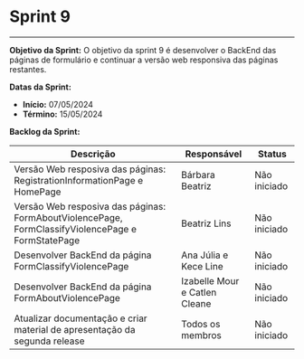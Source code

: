 # **Sprint 9**
<hr style="border: 0; height: 1px; background-color: #000000;">

**Objetivo da Sprint:**
O objetivo da sprint 9 é desenvolver o BackEnd das páginas de formulário e continuar a versão web responsiva das páginas restantes. 

**Datas da Sprint:**

- **Início:** 07/05/2024
- **Término:** 15/05/2024

**Backlog da Sprint:**

| Descrição | Responsável | Status |
|------------|-------------|-----------------------|
| Versão Web resposiva das páginas:  RegistrationInformationPage e HomePage | Bárbara Beatriz | Não iniciado |
| Versão Web resposiva das páginas: FormAboutViolencePage, FormClassifyViolencePage e FormStatePage | Beatriz Lins | Não iniciado |
| Desenvolver BackEnd da página FormClassifyViolencePage| Ana Júlia e Kece Line | Não iniciado |
| Desenvolver BackEnd da página FormAboutViolencePage| Izabelle Mour e Catlen Cleane| Não iniciado |
| Atualizar documentação e criar material de apresentação da segunda release | Todos os membros | Não iniciado

